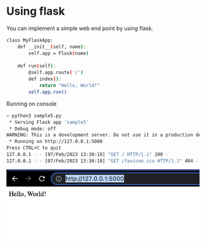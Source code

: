 # Using flask

You can implement a simple web end point by using flask.

```bash
class MyFlaskApp:
    def __init__(self, name):
        self.app = Flask(name)

    def run(self):
        @self.app.route('/')
        def index():
            return "Hello, World!"
        self.app.run()
```

Running on console

```bash
> python3 sample5.py
 * Serving Flask app 'sample5'
 * Debug mode: off
WARNING: This is a development server. Do not use it in a production deployment. Use a production WSGI server instead.
 * Running on http://127.0.0.1:5000
Press CTRL+C to quit
127.0.0.1 - - [07/Feb/2023 13:30:18] "GET / HTTP/1.1" 200 -
127.0.0.1 - - [07/Feb/2023 13:30:18] "GET /favicon.ico HTTP/1.1" 404 -
```

![](./images/hello-world.png)